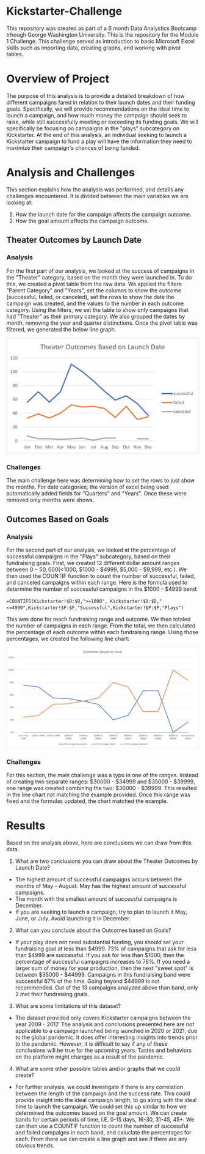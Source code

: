 # Kickstarter-Challenge
This repository was created as part of a 6 month Data Analystics Bootcamp trhough George Washington University. This is the repository for the Module 1 Challenge. This challenge served as introduction to basic Microsoft Excel skills such as importing data, creating graphs, and working with pivot tables. 


# Overview of Project
The purpose of this analysis is to provide a detailed breakdown of how different campaigns fared in relation to their launch dates and their funding goals. Specifically, we will provide recommendations on the ideal time to launch a campaign, and how much money the campaign should seek to raise, while still successfully meeting or exceeding its funding goals. We will specifically be focusing on campaigns in the "plays" subcategory on Kickstarter. At the end of this analysis, an individual seeking to launch a Kickstarter campaign to fund a play will have the information they need to maximize their campaign's chances of being funded.


# Analysis and Challenges
This section explains how the analysis was performed, and details any challenges encountered. It is divided between the main variables we are looking at: 

1. How the launch date for the campaign affects the campaign outcome.
2. How the goal amount affects the campaign outcome. 

## Theater Outcomes by Launch Date

### Analysis

For the first part of our analysis, we looked at the success of campaigns in the "Theater" category, based on the month they were launched in. To do this, we created a pivot table from the raw data. We applied the filters "Parent Category" and "Years", set the columns to show the outcome (successful, failed, or canceled), set the rows to show the date the campaign was created, and the values to the number in each outcome category. Using the filters, we set the table to show only campaigns that had "Theater" as their primary category. We also grouped the dates by month, removing the year and quarter distinctions. Once the pivot table was filtered, we generated the below line graph. 

![Theater Outcomes vs Launch](https://github.com/jbalooshie/Kickstarter-Challenge/blob/main/Theater_Outcomes_vs_Launch.png)

### Challenges

The main challenge here was determining how to set the rows to just show the months. For date categories, the version of excel being used automatically added fields for "Quarters" and "Years". Once these were removed only months were shows.

## Outcomes Based on Goals

### Analysis 

For the second part of our analysis, we looked at the percentage of successful campaigns in the "Plays" subcategory, based on their fundraising goals. First, we created 12 different dollar amount ranges between $0-50,000 (<$1000, $1000 - $4999, $5,000 - $9,999, etc.). We then used the COUNTIF function to count the number of successful, failed, and canceled campaigns within each range. Here is the formula used to determine the number of successful campaigns in the $1000 - $4999 band:

`=COUNTIFS(Kickstarter!$D:$D,">=1000", Kickstarter!$D:$D,"<=4999",Kickstarter!$F:$F,"Successful",Kickstarter!$P:$P,"Plays")`

This was done for reach fundraising range and outcome. We then totaled the number of campaigns in each range. From the total, we then calculated the percentage of each outcome within each fundraising range. Using those percentages, we created the following line chart:

![Outcomes vs Goals](https://github.com/jbalooshie/Kickstarter-Challenge/blob/main/Outcomes_vs_Goals.png)

### Challenges

For this section, the main challenge was a typo in one of the ranges. Instead of creating two separate ranges: $30000 - $34999 and $35000 - $39999, one range was created combining the two: $30000 - $39999. This resulted in the line chart not matching the example provided. Once this range was fixed and the formulas updated, the chart matched the example.



# Results
Based on the analysis above, here are conclusions we can draw from this data. 

1. What are two conclusions you can draw about the Theater Outcomes by Launch Date?
  - The highest amount of successful campaigns occurs between the months of May - August. May has the highest amount of successful campaigns. 
  - The month with the smallest amount of successful campaigns is December. 
  - If you are seeking to launch a campaign, try to plan to launch it May, June, or July. Avoid launching it in December. 
  
2. What can you conclude about the Outcomes based on Goals?
  - If your play does not need substantial funding, you should set your fundraising goal at less than $4999. 73% of campaigns that ask for less than $4999 are successful. If you ask for less than $1000, then the percentage of successful campaigns increases to 76%. If you need a larger sum of money for your production, then the next "sweet spot" is between $35000 - $44999. Campaigns in this fundraising band were successful 67% of the time. Going beyond  $44999 is not recommended. Out of the 13 campaigns analyzed above than band, only 2 met their fundraising goals. 
  
3. What are some limitations of this dataset?
  - The dataset provided only covers Kickstarter campaigns between the year 2009 - 2017. The analysis and conclusions presented here are not applicable to a campaign launched being launched in 2020 or 2021, due to the global pandemic. It does offer interesting insights into trends prior to the pandemic. However, it is difficult to say if any of these conclusions will be true for the upcoming years. Tastes and behaviors on the platform might changes as a result of the pandemic. 

4. What are some other possible tables and/or graphs that we could create?
  - For further analysis, we could investigate if there is any correlation between the length of the campaign and the success rate. This could provide insight into the ideal campaign length, to go along with the ideal time to launch the campaign. We could set this up similar to how we determined the outcomes based on the goal amount. We can create bands for certain periods of time, I.E. 0-15 days, 16-30, 31-45, 45+. We can then use a COUNTIF function to count the number of successful and failed campaigns in each band, and caluclate the percentages for each. From there we can create a line graph and see if there are any obvious trends. 
